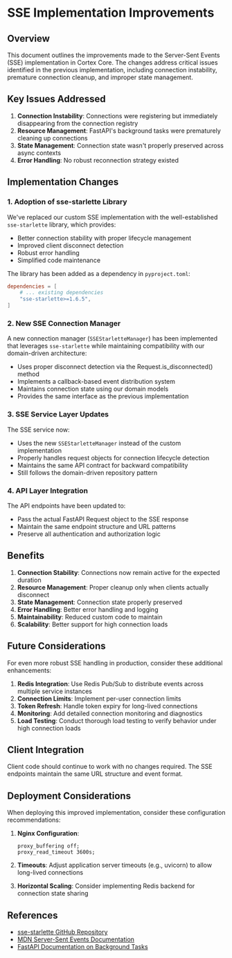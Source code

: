 # SSE Implementation Improvements

## Overview

This document outlines the improvements made to the Server-Sent Events (SSE) implementation in Cortex Core. The changes address critical issues identified in the previous implementation, including connection instability, premature connection cleanup, and improper state management.

## Key Issues Addressed

1. **Connection Instability**: Connections were registering but immediately disappearing from the connection registry
2. **Resource Management**: FastAPI's background tasks were prematurely cleaning up connections
3. **State Management**: Connection state wasn't properly preserved across async contexts
4. **Error Handling**: No robust reconnection strategy existed

## Implementation Changes

### 1. Adoption of sse-starlette Library

We've replaced our custom SSE implementation with the well-established `sse-starlette` library, which provides:

- Better connection stability with proper lifecycle management
- Improved client disconnect detection
- Robust error handling
- Simplified code maintenance

The library has been added as a dependency in `pyproject.toml`:

```toml
dependencies = [
    # ... existing dependencies
    "sse-starlette>=1.6.5",
]
```

### 2. New SSE Connection Manager

A new connection manager (`SSEStarletteManager`) has been implemented that leverages `sse-starlette` while maintaining compatibility with our domain-driven architecture:

- Uses proper disconnect detection via the Request.is_disconnected() method
- Implements a callback-based event distribution system
- Maintains connection state using our domain models
- Provides the same interface as the previous implementation

### 3. SSE Service Layer Updates

The SSE service now:

- Uses the new `SSEStarletteManager` instead of the custom implementation
- Properly handles request objects for connection lifecycle detection
- Maintains the same API contract for backward compatibility
- Still follows the domain-driven repository pattern

### 4. API Layer Integration

The API endpoints have been updated to:

- Pass the actual FastAPI Request object to the SSE response
- Maintain the same endpoint structure and URL patterns
- Preserve all authentication and authorization logic

## Benefits

1. **Connection Stability**: Connections now remain active for the expected duration
2. **Resource Management**: Proper cleanup only when clients actually disconnect
3. **State Management**: Connection state properly preserved
4. **Error Handling**: Better error handling and logging
5. **Maintainability**: Reduced custom code to maintain
6. **Scalability**: Better support for high connection loads

## Future Considerations

For even more robust SSE handling in production, consider these additional enhancements:

1. **Redis Integration**: Use Redis Pub/Sub to distribute events across multiple service instances
2. **Connection Limits**: Implement per-user connection limits
3. **Token Refresh**: Handle token expiry for long-lived connections
4. **Monitoring**: Add detailed connection monitoring and diagnostics
5. **Load Testing**: Conduct thorough load testing to verify behavior under high connection loads

## Client Integration

Client code should continue to work with no changes required. The SSE endpoints maintain the same URL structure and event format.

## Deployment Considerations

When deploying this improved implementation, consider these configuration recommendations:

1. **Nginx Configuration**:
   ```
   proxy_buffering off;
   proxy_read_timeout 3600s;
   ```

2. **Timeouts**: Adjust application server timeouts (e.g., uvicorn) to allow long-lived connections

3. **Horizontal Scaling**: Consider implementing Redis backend for connection state sharing

## References

- [sse-starlette GitHub Repository](https://github.com/sysid/sse-starlette)
- [MDN Server-Sent Events Documentation](https://developer.mozilla.org/en-US/docs/Web/API/Server-sent_events)
- [FastAPI Documentation on Background Tasks](https://fastapi.tiangolo.com/tutorial/background-tasks/)